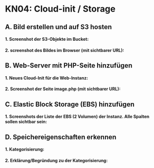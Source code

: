 # KN04: Cloud-init / Storage
## A. Bild erstellen und auf S3 hosten
#### 1. Screenshot der S3-Objekte im Bucket: 

#### 2. screenshot des Bildes im Browser (mit sichtbarer URL):


## B. Web-Server mit PHP-Seite hinzufügen
#### 1. Neues Cloud-Init für die Web-Instanz:

#### 2. Screenshot der Seite image.php (mit sichtbarer URL):


## C. Elastic Block Storage (EBS) hinzufügen
#### 1. Screenshots der Liste der EBS (2 Volumen) der Instanz. Alle Spalten sollen sichtbar sein:


## D. Speichereigenschaften erkennen
#### 1. Kategorisierung:

#### 2. Erklärung/Begründung zu der Kategorisierung: